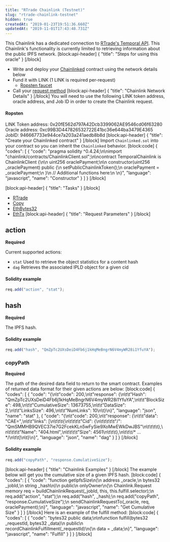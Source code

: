 ```yaml
---
title: "RTrade Chainlink (Testnet)"
slug: "rtrade-chainlink-testnet"
hidden: true
createdAt: "2019-01-23T19:51:36.660Z"
updatedAt: "2019-11-01T17:43:48.731Z"
---
```

This Chainlink has a dedicated connection to <a href="https://documenter.getpostman.com/view/4295780/RWEcQM6W" target="_blank">RTrade's Temporal API</a>. This Chainlink's functionality is currently limited to retrieving information about the public IPFS network.
[block:api-header]
{
  "title": "Steps for using this oracle"
}
[/block]
- Write and deploy your [Chainlinked](doc:getting-started)  contract using the network details below
- Fund it with LINK (1 LINK is required per-request)
  - <a href="https://ropsten.chain.link/" target="_blank">Ropsten faucet</a>
- Call your [request method](#section-chainlink-examples) 
[block:api-header]
{
  "title": "Chainlink Network Details"
}
[/block]
You will need to use the following LINK token address, oracle address, and Job ID in order to create the Chainlink request.

#### Ropsten
LINK Token address: 0x20fE562d797A42Dcb3399062AE9546cd06f63280
Oracle address: 0xc99B3D447826532722E41bc36e644ba3479E4365
JobID: 946667733e944ce7a203a241aedb8b8d
[block:api-header]
{
  "title": "Create your Chainlinked contract"
}
[/block]
Import `Chainlinked.sol` into your contract so you can inherit the `Chainlinked` behavior.
[block:code]
{
  "codes": [
    {
      "code": "pragma solidity ^0.4.24;\n\nimport \"chainlink/contracts/ChainlinkClient.sol\";\n\ncontract TemporalChainlink is ChainlinkClient {\n\n  uint256 oraclePayment;\n\n  constructor(uint256 _oraclePayment) public {\n    setPublicChainlinkToken();\n    oraclePayment = _oraclePayment;\n  }\n  // Additional functions here:\n  \n}",
      "language": "javascript",
      "name": "Constructor"
    }
  ]
}
[/block]

[block:api-header]
{
  "title": "Tasks"
}
[/block]
- [RTrade](doc:external-adapters)
- [Copy](doc:adapters#section-copy)
- [EthBytes32](doc:adapters#section-ethbytes32)
- [EthTx](doc:adapters#section-ethtx)
[block:api-header]
{
  "title": "Request Parameters"
}
[/block]
## action

**Required** 

Current supported actions:
- `stat`
Used to retrieve the object statistics for a content hash
- `dag`
Retrieves the associated IPLD object for a given cid

#### Solidity example

```javascript
req.add("action", "stat");
```

## hash

**Required** 

The IPFS hash.

#### Solidity example

```javascript
req.add("hash", "QmZpTc2UXsDeiD4Fb6j1kHqMeBngrN6V4myWR28i1YfuYA");
```

### copyPath

**Required**

The path of the desired data field to return to the smart contract. Examples of returned data format for their given actions are below:
[block:code]
{
  "codes": [
    {
      "code": "{\n\t\"code\": 200,\n\t\"response\": {\n\t\t\"Hash\": \"QmZpTc2UXsDeiD4Fb6j1kHqMeBngrN6V4myWR28i1YfuYA\",\n\t\t\"BlockSize\": 498,\n\t\t\"CumulativeSize\": 13673755,\n\t\t\"DataSize\": 2,\n\t\t\"LinksSize\": 496,\n\t\t\"NumLinks\": 10\n\t}\n}",
      "language": "json",
      "name": "stat"
    },
    {
      "code": "{\n\t\"code\": 200,\n\t\"response\": {\n\t\t\"data\": \"CAE=\",\n\t\t\"links\": [\n\t\t\t{\n\t\t\t\t\"Cid\": {\n\t\t\t\t\t\"/\": \"QmSMMHB9QVEC37ie7G2FcekKLn5wFySie9XoMwEWkDwJBS\"\n\t\t\t\t},\n\t\t\t\t\"Name\": \"404.html\",\n\t\t\t\t\"Size\": 4561\n\t\t\t},\n\t\t\t/* ... */\n\t\t]\n\t}\n}",
      "language": "json",
      "name": "dag"
    }
  ]
}
[/block]
#### Solidity example

```javascript
req.add("copyPath", "response.CumulativeSize");
```
[block:api-header]
{
  "title": "Chainlink Examples"
}
[/block]
The example below will get you the cumulative size of a given IPFS hash.
[block:code]
{
  "codes": [
    {
      "code": "function getIpfsSize\n(\n  address _oracle,\n  bytes32 _jobId,\n  string _hash\n)\n  public\n  onlyOwner\n{\n  Chainlink.Request memory req = buildChainlinkRequest(_jobId, this, this.fulfill.selector);\n  req.add(\"action\", \"stat\");\n  req.add(\"hash\", _hash);\n  req.add(\"copyPath\", \"response.CumulativeSize\");\n  sendChainlinkRequestTo(_oracle, req, oraclePayment);\n}",
      "language": "javascript",
      "name": "Get Cumulative Size"
    }
  ]
}
[/block]
Here is an example of the fulfill method:
[block:code]
{
  "codes": [
    {
      "code": "bytes32 public data;\n\nfunction fulfill(bytes32 _requestId, bytes32 _data)\n  public\n  recordChainlinkFulfillment(_requestId)\n{\n  data = _data;\n}",
      "language": "javascript",
      "name": "Fulfill"
    }
  ]
}
[/block]